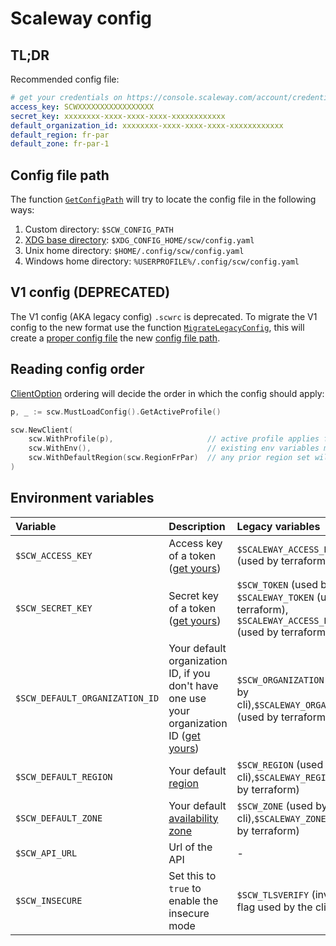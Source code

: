 # Scaleway config

## TL;DR

Recommended config file:

```yaml
# get your credentials on https://console.scaleway.com/account/credentials
access_key: SCWXXXXXXXXXXXXXXXXX
secret_key: xxxxxxxx-xxxx-xxxx-xxxx-xxxxxxxxxxxx
default_organization_id: xxxxxxxx-xxxx-xxxx-xxxx-xxxxxxxxxxxx
default_region: fr-par
default_zone: fr-par-1
```

## Config file path

The function [`GetConfigPath`](https://godoc.org/github.com/scaleway/scaleway-sdk-go/scw#GetConfigPath) will try to locate the config file in the following ways:

1. Custom directory: `$SCW_CONFIG_PATH`
2. [XDG base directory](https://specifications.freedesktop.org/basedir-spec/basedir-spec-latest.html): `$XDG_CONFIG_HOME/scw/config.yaml`
3. Unix home directory: `$HOME/.config/scw/config.yaml`
3. Windows home directory: `%USERPROFILE%/.config/scw/config.yaml`

## V1 config (DEPRECATED)

The V1 config (AKA legacy config) `.scwrc` is deprecated.
To migrate the V1 config to the new format use the function [`MigrateLegacyConfig`](https://godoc.org/github.com/scaleway/scaleway-sdk-go/scw#MigrateLegacyConfig), this will create a [proper config file](#tl-dr) the new [config file path](#config-file-path).

## Reading config order

[ClientOption](https://godoc.org/github.com/scaleway/scaleway-sdk-go/scw#ClientOption) ordering will decide the order in which the config should apply:

```go
p, _ := scw.MustLoadConfig().GetActiveProfile()

scw.NewClient(
    scw.WithProfile(p),                     // active profile applies first
    scw.WithEnv(),                          // existing env variables may overwrite active profile
    scw.WithDefaultRegion(scw.RegionFrPar)  // any prior region set will be discarded to usr the new one
)
```

## Environment variables

| Variable                  | Description                                                                                                                             | Legacy variables                                                                                              |
| :------------------------ | :-------------------------------------------------------------------------------------------------------------------------------------- | :------------------------------------------------------------------------------------------------------------ |
| `$SCW_ACCESS_KEY`         | Access key of a token ([get yours](https://console.scaleway.com/account/credentials))                                                   | `$SCALEWAY_ACCESS_KEY` (used by terraform)                                                                    |
| `$SCW_SECRET_KEY`         | Secret key of a token ([get yours](https://console.scaleway.com/account/credentials))                                                   | `$SCW_TOKEN` (used by cli), `$SCALEWAY_TOKEN` (used by terraform), `$SCALEWAY_ACCESS_KEY` (used by terraform) |
| `$SCW_DEFAULT_ORGANIZATION_ID` | Your default organization ID, if you don't have one use your organization ID ([get yours](https://console.scaleway.com/account/credentials)) | `$SCW_ORGANIZATION` (used by cli),`$SCALEWAY_ORGANIZATION` (used by terraform)                                |
| `$SCW_DEFAULT_REGION`     | Your default [region](https://developers.scaleway.com/en/quickstart/#region-and-zone)                                                   | `$SCW_REGION` (used by cli),`$SCALEWAY_REGION` (used by terraform)                                            |
| `$SCW_DEFAULT_ZONE`       | Your default [availability zone](https://developers.scaleway.com/en/quickstart/#region-and-zone)                                        | `$SCW_ZONE` (used by cli),`$SCALEWAY_ZONE` (used by terraform)                                                |
| `$SCW_API_URL`            | Url of the API                                                                                                                          | -                                                                                                             |
| `$SCW_INSECURE`           | Set this to `true` to enable the insecure mode                                                                                          | `$SCW_TLSVERIFY` (inverse flag used by the cli)                                                               |
